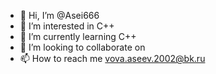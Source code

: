 - 👋 Hi, I’m @Asei666
- 👀 I’m interested in  C++
- 🌱 I’m currently learning C++ 
- 💞️ I’m looking to collaborate on 
- 📫 How to reach me vova.aseev.2002@bk.ru
<!---
Asei666/Asei666 is a ✨ special ✨ repository because its `README.md` (this file) appears on your GitHub profile.
You can click the Preview link to take a look at your changes.
--->
